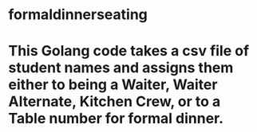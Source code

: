 # formaldinnerseating
# This Golang code takes a csv file of student names and assigns them either to being a Waiter, Waiter Alternate, Kitchen Crew, or to a Table number for formal dinner.
